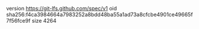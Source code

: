 version https://git-lfs.github.com/spec/v1
oid sha256:f4ca3984664a7983252a8bdd48ba55a1ad73a8cfcbe4901ce49665f7f56fce9f
size 4264
